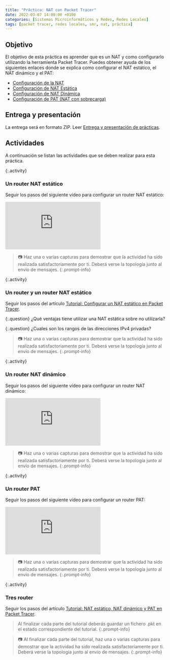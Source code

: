 ```yaml
---
title: "Práctica: NAT con Packet Tracer"
date: 2022-03-07 14:00:00 +0100
categories: [Sistemas Microinformáticos y Redes, Redes Locales]
tags: [packet tracer, redes locales, smr, nat, práctica]
---
```


## Objetivo

El objetivo de esta práctica es aprender que es un NAT y como configurarlo utilizando la herramienta Packet Tracer. Puedes obtener ayuda de los siguientes enlaces donde se explica como configurar el NAT estático, el NAT dinámico y el PAT:

- [Configuración de la NAT](https://ccnadesdecero.es/configuracion-nat-estatica-dinamica-pat)
- [Configuración de NAT Estática](https://ccnadesdecero.es/configuracion-nat-estatica/)
- [Configuración de NAT Dinámica](https://ccnadesdecero.es/configuracion-nat-dinamica/)
- [Configuración de PAT (NAT con sobrecarga)](https://ccnadesdecero.es/configuracion-pat-nat-sobrecarga/)

## Entrega y presentación

La entrega será en formato ZIP. Leer [Entrega y presentación de prácticas](/posts/entrega-presentacion-practicas/).

## Actividades

A continuación se listan las actividades que se deben realizar para esta práctica.

{:.activity}
### Un router NAT estático

Seguir los pasos del siguiente vídeo para configurar un router NAT estático:

<iframe src="https://www.youtube.com/embed/dV9jK4g1uyw" title="YouTube video player" frameborder="0" allow="accelerometer; autoplay; clipboard-write; encrypted-media; gyroscope; picture-in-picture" allowfullscreen></iframe>

> 📷 Haz una o varias capturas para demostrar que la actividad ha sido realizada satisfactoriamente por ti. Deberá verse la topología junto al envío de mensajes.
{:.prompt-info}

{:.activity}
### Un router y un router NAT estático

Seguir los pasos del artículo [Tutorial: Configurar un NAT estático en Packet Tracer](/posts/tutorial-nat-estatico-packet-tracer).

{:.question}
¿Qué ventajas tiene utilizar una NAT estática sobre no utilizarla?

{:.question}
¿Cuales son los rangos de las direcciones IPv4 privadas?

> 📷 Haz una o varias capturas para demostrar que la actividad ha sido realizada satisfactoriamente por ti. Deberá verse la topología junto al envío de mensajes.
{:.prompt-info}

{:.activity}
### Un router NAT dinámico

Seguir los pasos del siguiente vídeo para configurar un router NAT dinámico:

<iframe src="https://www.youtube.com/embed/rge-SwOx6Dg" title="YouTube video player" frameborder="0" allow="accelerometer; autoplay; clipboard-write; encrypted-media; gyroscope; picture-in-picture" allowfullscreen></iframe>

> 📷 Haz una o varias capturas para demostrar que la actividad ha sido realizada satisfactoriamente por ti. Deberá verse la topología junto al envío de mensajes.
{:.prompt-info}

{:.activity}
### Un router PAT

Seguir los pasos del siguiente vídeo para configurar un router PAT:

<iframe src="https://www.youtube.com/embed/I6MLqzfy6BI" title="YouTube video player" frameborder="0" allow="accelerometer; autoplay; clipboard-write; encrypted-media; gyroscope; picture-in-picture" allowfullscreen></iframe>

> 📷 Haz una o varias capturas para demostrar que la actividad ha sido realizada satisfactoriamente por ti. Deberá verse la topología junto al envío de mensajes.
{:.prompt-info}

{:.activity}
### Tres router

Seguir los pasos del artículo [Tutorial: NAT estático, NAT dinámico y PAT en Packet Tracer](/posts/tutorial-nat-pat-packet-tracer).

> Al finalizar cada parte del tutorial deberás guardar un fichero .pkt en el estado correspondiente del tutorial.
{:.prompt-info}

> 📷 Al finalizar cada parte del tutorial, haz una o varias capturas para demostrar que la actividad ha sido realizada satisfactoriamente por ti. Deberá verse la topología junto al envío de mensajes.
{:.prompt-info}
